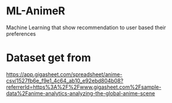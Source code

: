 # ML-AnimeR
Machine Learning that show recommendation to user based their preferences

# Dataset get from
https://app.gigasheet.com/spreadsheet/anime-csv/1527fb6e_f9e1_4c64_ab10_e92ebd804b08?referrerId=https%3A%2F%2Fwww.gigasheet.com%2Fsample-data%2Fanime-analytics-analyzing-the-global-anime-scene
